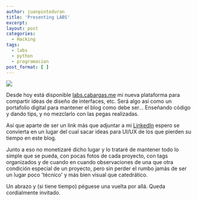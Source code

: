 ```yaml
---
author: juanpintoduran
title: 'Presenting LABS'
excerpt:
layout: post
categories:
  - Hacking
tags:
  - labs
  - python
  - programacion
post_format: [ ]
---
```


[![][1]][1]

Desde hoy está disponible [labs.cabargas.me][2] mi nueva plataforma para compartir ideas de diseño de interfaces, etc. Será algo así como un portafolio digital para mantener el blog como debe ser... Enseñando código y dando tips, y no mezclarlo con las pegas realizadas.

Así que aparte de ser un link más que adjuntar a mi [LinkedIn][3] espero se convierta en un lugar del cual sacar ideas para UI/UX de los que pierden su tiempo en este blog.

Junto a eso no monetizaré dicho lugar y lo trataré de mantener todo lo simple que se pueda, con pocas fotos de cada proyecto, con tags organizados y de cuando en cuando observaciones de una que otra condición especial de un proyecto, pero sin perder el rumbo jamás de ser un lugar poco 'técnico' y más bien visual que catedrático.

Un abrazo y (si tiene tiempo) péguese una vuelta por allá. Queda cordialmente invitado.

 [1]: http://cabargas.com/images/labs.png
 [2]: http://labs.cabargas.me
 [3]: http://cl.linkedin.com/in/cabargas